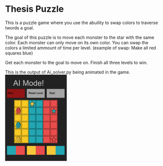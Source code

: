 # Thesis Puzzle

This is a puzzle game where you use the abuility to swap colors to traverse twords a goal.

The goal of this puzzle is to move each monster to the star with the same color. Each monster can only move on its own color. You can swap the colors a limited ammount of time per level. (example of swap: Make all red squares blue)

Get each monster to the goal to move on. Finish all three levels to win.

This is the output of Ai_solver.py being animated in the game.
<img src="./assets/Ai_working.gif" width=200><br>
